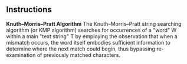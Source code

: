 ## Instructions

**Knuth–Morris–Pratt Algorithm**
The Knuth–Morris–Pratt string searching algorithm (or KMP algorithm) searches
for occurrences of a "word" W within a main "text string" T by employing the
observation that when a mismatch occurs, the word itself embodies sufficient
information to determine where the next match could begin, thus bypassing re-examination
of previously matched characters.

